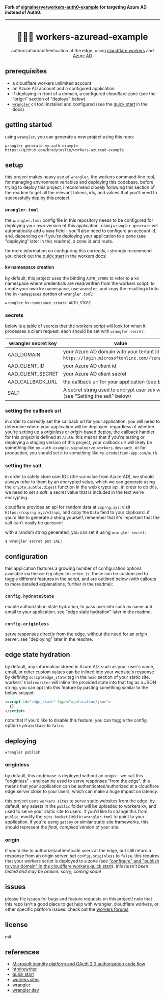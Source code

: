 **Fork of [signalnerve/workers-auth0-example](https://github.com/signalnerve/workers-auth0-example) for targeting Azure AD instead of Auth0.**

---

<div align="center">
<h1>🔐🙅‍♀️ workers-azuread-example</h1>
<p>authorization/authentication at the edge, using <a href="https://workers.dev">cloudflare workers</a> and <a href="https://azure.microsoft.com/en-us/services/active-directory/">Azure AD</a></p>
</div>

## prerequisites

- a cloudflare workers unlimited account
- an Azure AD account and a configured application
- if deploying in front of a domain, a configured cloudflare zone (see the "origin" section of "deploys" below)
- [`wrangler`](https://github.com/cloudflare/wrangler) cli tool installed and configured (see the [quick start](https://developers.cloudflare.com/workers/quickstart/) in the docs)

## getting started

using `wrangler`, you can generate a new project using this repo:

`wrangler generate my-auth-example https://github.com/bradyjoslin/workers-azuread-example`

## setup

this project makes heavy use of `wrangler`, the workers command-line tool, for managing environment variables and deploying this codebase. before trying to deploy this project, i recommend closely following this section of the readme to get all the relevant tokens, ids, and values that you'll need to successfully deploy this project.

### `wrangler.toml`

the `wrangler.toml` config file in this repository needs to be configured for deploying your own version of this application. using `wrangler generate` will automatically add a `name` field - you'll also need to configure an account id, and, depending on if you're deploying your application to a _zone_ (see "deploying" later in this readme), a zone id and route.

for more information on configuring this correctly, i strongly recommend you check out the [quick start](https://developers.cloudflare.com/workers/quickstart/) in the workers docs!

#### kv namespace creation

by default, this project uses the binding `AUTH_STORE` to refer to a kv namespace where credentials are read/written from the workers script. to create your own kv namespace, use `wrangler`, and copy the resulting id into the `kv-namespaces` portion of `wrangler.toml`:

```
wrangler kv:namespace create AUTH_STORE
```

### secrets

below is a table of secrets that the workers script will look for when it processes a client request. each should be set with `wrangler secret`:

| wrangler secret key | value                                                                                           |
| ------------------- | ----------------------------------------------------------------------------------------------- |
| AAD_DOMAIN          | your Azure AD domain with your tenant id (e.g. `https://login.microsoftonline.com/{tenant_id}`) |
| AAD_CLIENT_ID       | your Azure AD client id                                                                         |
| AAD_CLIENT_SECRET   | your Azure AD client secret                                                                     |
| AAD_CALLBACK_URL    | the callback url for your application (see below)                                               |
| SALT                | A secret string used to encrypt user `sub` values (see "Setting the salt" below)                |

### setting the callback url

in order to correctly set the callback url for your application, you will need to determine where your application will be deployed. regardless of whether you're setting up a _originless_ or _origin_-based deploy, the callback handler for this project is defined at `/auth`. this means that if you're testing or deploying a staging version of this project, your callback url will likely be something like `my-auth-example.signalnerve.workers.dev/auth`, or for production, you should set it to something like `my-production-app.com/auth`.

### setting the salt

in order to safely store user IDs (the `sub` value from Azure AD), we should always refer to them by an encrypted value, which we can generate using the `crypto.subtle.digest` function in the web crypto api. in order to do this, we need to set a _salt_: a secret value that is included in the text we're encrypting.

cloudflare provides an api for random data at `csprng.xyz`: visit `https://csprng.xyz/v1/api`, and copy the `Data` field to your clipboard. if you'd like to generate a string yourself, remember that it's important that the salt can't easily be guessed!

with a random string generated, you can set it using `wrangler secret`:

```sh
$ wrangler secret put SALT
```

## configuration

this application features a growing number of configuration options available via the `config` object in `index.js`. these can be customized to toggle different features in the script, and are outlined below (with callouts to more detailed explanations, further in the readme):

### `config.hydrateState`

enable authorization state hydration, to pass user info such as name and email to your application. see "edge state hydration" later in the readme.

### `config.originless`

serve responses directly from the edge, without the need for an origin server. see "deploying" later in the readme.

## edge state hydration

by default, any information stored in Azure AD, such as your user's name, email, or other custom values can be inlined into your website's response by defining `script#edge_state` tag in the `head` section of your static site. workers' `htmlrewriter` will inline the provided state into that tag as a JSON string. you can opt into this feature by pasting something similar to the below snippet:

```html
<script id="edge_state" type="application/json">
  {}
</script>
```

note that if you'd like to disable this feature, you can toggle the config option `hydrateState` to `false`.

## deploying

`wrangler publish`

### originless

by default, this codebase is deployed without an origin - we call this "originless" - and can be used to serve responses "from the edge". this means that your application can be authenticated/authorized at a cloudflare edge server close to your users, which can make a huge impact on latency.

this project uses `workers sites` to serve static websites from the edge. by default, any assets in the `public` folder will be uploaded to workers kv, and used to serve your static site to users. if you'd like to change this from `public`, modify the `site.bucket` field in `wrangler.toml` to point to your application. if you're using `gatsby` or similar static site frameworks, this should represent the _final, compiled_ version of your site.

### origin

if you'd like to authorize/authenticate users at the edge, but still return a response from an origin server, set `config.originless` to `false`. this requires that your workers script is deployed to a zone (see ["configure" and "publish to your domain" in the cloudflare workers quick start](https://developers.cloudflare.com/workers/quickstart/)). _this hasn't been tested and may be broken. sorry, coming soon!_

## issues

please file issues for bugs and feature requests on this project! note that this repo isn't a good place to get help with wrangler, cloudflare workers, or other specific platform issues: check out the [workers forums](https://community.cloudflare.com/c/developers/workers/40).

## license

mit

## references

- [Microsoft identity platform and OAuth 2.0 authorization code flow](https://docs.microsoft.com/en-us/azure/active-directory/develop/v2-oauth2-auth-code-flow)
- [htmlrewriter](https://developers.cloudflare.com/workers/reference/apis/html-rewriter/)
- [quick start](https://developers.cloudflare.com/workers/quickstart)
- [workers sites](https://developers.cloudflare.com/workers/sites)
- [wrangler](https://github.com/cloudflare/wrangler)
- [wrangler dev](https://github.com/cloudflare/wrangler#-dev)
